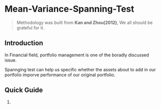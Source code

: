 # Mean-Variance-Spanning-Test

> Methodology was built from **Kan and Zhou(2012)**, We all should be grateful for it.

**Introduction**
---
In Financial field, portfolio management is one of the boradly discussed issue.

Spannging test can help us specific whether the assets about to add in our portfolio imporve performance of our original portfolio.


**Quick Guide**
---
1. 
